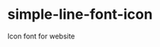 # simple-line-font-icon
Icon font for website

<link href='https://cdn.rawgit.com/Odrha23/simple-line-font-icons/master/simple-line-font-icons.css' rel='stylesheet'/>
